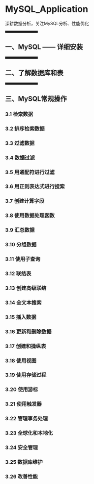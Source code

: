 # MySQL_Application
深耕数据分析，关注MySQL分析、性能优化

<hr style=" border:solid; width:100px; height:1px;" color=#000000 size=1">

## 一、MySQL —— 详细安装
<hr style=" border:solid; width:100px; height:1px;" color=#000000 size=1">
                                                                         
## 二、了解数据库和表
<hr style=" border:solid; width:100px; height:1px;" color=#000000 size=1">
                                                                         
## 三、MySQL常规操作
### 3.1 检索数据

### 3.2 排序检索数据

### 3.3 过滤数据

### 3.4 数据过滤

### 3.5 用通配符进行过滤

### 3.6 用正则表达式进行搜索

### 3.7 创建计算字段

### 3.8 使用数据处理函数

### 3.9 汇总数据

### 3.10 分组数据

### 3.11 使用子查询

### 3.12 联结表

### 3.13 创建高级联结

### 3.14 全文本搜索

### 3.15 插入数据

### 3.16 更新和删除数据

### 3.17 创建和操纵表

### 3.18 使用视图

### 3.19 使用存储过程

### 3.20 使用游标

### 3.21 使用触发器

### 3.22 管理事务处理

### 3.23 全球化和本地化

### 3.24 安全管理

### 3.25 数据库维护

### 3.26 改善性能



